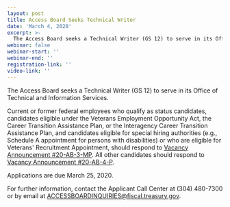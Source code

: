 ```yaml
---
layout: post
title: Access Board Seeks Technical Writer
date: 'March 4, 2020'
excerpt: >-
  The Access Board seeks a Technical Writer (GS 12) to serve in its Office of Technical and Information Services. Current or former federal employees who qualify as . . .
webinar: false
webinar-start: ''
webinar-end: ''
registration-link: ''
video-link: ''
---
```

The Access Board seeks a Technical Writer (GS 12) to serve in its Office of Technical and Information Services.

Current or former federal employees who qualify as status candidates, candidates eligible under the Veterans Employment Opportunity Act, the Career Transition Assistance Plan, or the Interagency Career Transition Assistance Plan, and candidates eligible for special hiring authorities (e.g., Schedule A appointment for persons with disabilities) or who are eligible for Veterans' Recruitment Appointment, should respond to [Vacancy Announcement #20-AB-3-MP](https://www.usajobs.gov/GetJob/ViewDetails/561713200). All other candidates should respond to [Vacancy Announcement #20-AB-4-P](https://www.usajobs.gov/GetJob/ViewDetails/561723100).

Applications are due March 25, 2020.

For further information, contact the Applicant Call Center at (304) 480-7300 or by email at[](mailto:ACCESSBOARDINQUIRIES@fiscal.treasury.gov.) [ACCESSBOARDINQUIRIES@fiscal.treasury.gov](mailto:ACCESSBOARDINQUIRIES@fiscal.treasury.gov).
